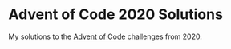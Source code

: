 # Advent of Code 2020 Solutions

My solutions to the [Advent of Code](https://adventofcode.com) challenges from 2020.
